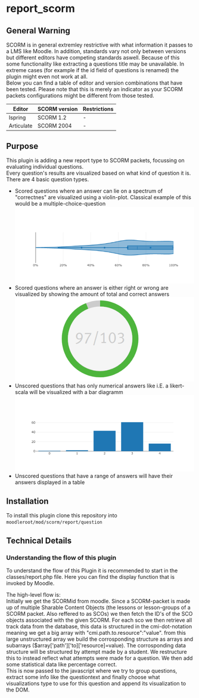 # report_scorm
## General Warning
SCORM is in general extremley restrictive with what information it passes to a LMS like Moodle.
In addition, standards vary not only between versions but different editors have competing standards aswell.
Because of this some functionality like extracting a questions title may be unavailable.
In extreme cases (for example if the id field of questions is renamed) the plugin might even not work at all.  
Below you can find a table of editor and version combinations that have been tested.
Please note that this is merely an indicator as your SCORM packets configurations might be different from those tested.

| Editor      | SCORM version | Restrictions |
|-------------|---------------|--------------|
| Ispring     | SCORM 1.2     | -            |
| Articulate  | SCORM 2004    | -            |

## Purpose
This plugin is adding a new report type to SCORM packets,
focussing on evaluating individual questions.  
Every question's results are visualized based on what kind of question it is.
There are 4 basic question types.  

- Scored questions where an answer can lie on a spectrum of "correctnes" are visualized using a violin-plot. Classical example of this would be a multiple-choice-question ![](pics/violin.png)
- Scored questions where an answer is either right or wrong are visualized by showing the amount of total and correct answers![](pics/percentagecircle.png)
- Unscored questions that has only numerical answers like i.E. a likert-scala will be visualized with a bar diagramm![](pics/bars.png)
- Unscored questions that have a range of answers will have their answers displayed in a table

## Installation

To install this plugin clone this repository into `moodleroot/mod/scorm/report/question`

## Technical Details

### Understanding the flow of this plugin
To understand the flow of this Plugin it is recommended to start in the classes/report.php file. 
Here you can find the display function that is invoked by Moodle.

The high-level flow is:  
Initially we get the SCORMid from moodle.
Since a SCORM-packet is made up of multiple Sharable Content Objects (the lessons or lesson-groups of a SCORM packet. Also reffered to as SCOs) we then fetch the ID's of the SCO objects associated with the given SCORM.
For each sco we then retrieve all track data from the database,
this data is structured in the cmi-dot-notation meaning we get a big array with "cmi.path.to.resource":"value".
from this large unstructured array we build the corrosponding structure as arrays and subarrays ($array['path']['to]['resource]=value).
The corrosponding data structure will be structured by attempt made by a student. We restructure this to instead reflect what attempts were made for a question.
We then add some statistical data like percentage correct.  
This is now passed to the javascript where we try to group questions, extract some info like the questiontext and finally choose what visualizations type to use for this question and append its visualization to the DOM.
